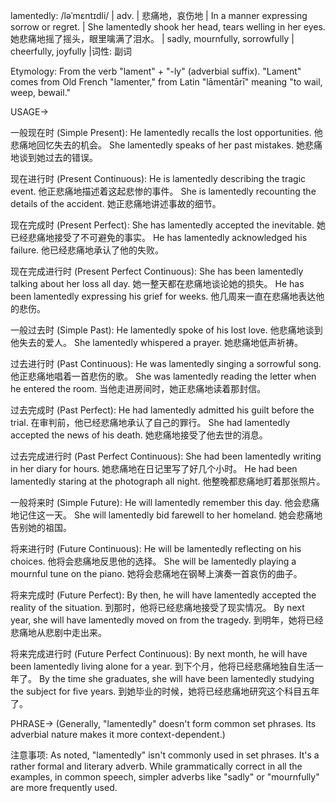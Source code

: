 lamentedly: /ləˈmɛntɪdli/
| adv. | 悲痛地，哀伤地 | In a manner expressing sorrow or regret. | She lamentedly shook her head, tears welling in her eyes. 她悲痛地摇了摇头，眼里噙满了泪水。 | sadly, mournfully, sorrowfully | cheerfully, joyfully
|词性: 副词

Etymology:
From the verb "lament" + "-ly" (adverbial suffix).  "Lament" comes from Old French "lamenter," from Latin "lāmentārī" meaning "to wail, weep, bewail."

USAGE->

一般现在时 (Simple Present):
He lamentedly recalls the lost opportunities. 他悲痛地回忆失去的机会。
She lamentedly speaks of her past mistakes. 她悲痛地谈到她过去的错误。

现在进行时 (Present Continuous):
He is lamentedly describing the tragic event. 他正悲痛地描述着这起悲惨的事件。
She is lamentedly recounting the details of the accident. 她正悲痛地讲述事故的细节。


现在完成时 (Present Perfect):
She has lamentedly accepted the inevitable. 她已经悲痛地接受了不可避免的事实。
He has lamentedly acknowledged his failure. 他已经悲痛地承认了他的失败。

现在完成进行时 (Present Perfect Continuous):
She has been lamentedly talking about her loss all day. 她一整天都在悲痛地谈论她的损失。
He has been lamentedly expressing his grief for weeks. 他几周来一直在悲痛地表达他的悲伤。


一般过去时 (Simple Past):
He lamentedly spoke of his lost love. 他悲痛地谈到他失去的爱人。
She lamentedly whispered a prayer. 她悲痛地低声祈祷。


过去进行时 (Past Continuous):
He was lamentedly singing a sorrowful song. 他正悲痛地唱着一首悲伤的歌。
She was lamentedly reading the letter when he entered the room. 当他走进房间时，她正悲痛地读着那封信。


过去完成时 (Past Perfect):
He had lamentedly admitted his guilt before the trial. 在审判前，他已经悲痛地承认了自己的罪行。
She had lamentedly accepted the news of his death. 她悲痛地接受了他去世的消息。

过去完成进行时 (Past Perfect Continuous):
She had been lamentedly writing in her diary for hours. 她悲痛地在日记里写了好几个小时。
He had been lamentedly staring at the photograph all night. 他整晚都悲痛地盯着那张照片。


一般将来时 (Simple Future):
He will lamentedly remember this day. 他会悲痛地记住这一天。
She will lamentedly bid farewell to her homeland. 她会悲痛地告别她的祖国。

将来进行时 (Future Continuous):
He will be lamentedly reflecting on his choices. 他将会悲痛地反思他的选择。
She will be lamentedly playing a mournful tune on the piano. 她将会悲痛地在钢琴上演奏一首哀伤的曲子。

将来完成时 (Future Perfect):
By then, he will have lamentedly accepted the reality of the situation. 到那时，他将已经悲痛地接受了现实情况。
By next year, she will have lamentedly moved on from the tragedy. 到明年，她将已经悲痛地从悲剧中走出来。

将来完成进行时 (Future Perfect Continuous):
By next month, he will have been lamentedly living alone for a year. 到下个月，他将已经悲痛地独自生活一年了。
By the time she graduates, she will have been lamentedly studying the subject for five years. 到她毕业的时候，她将已经悲痛地研究这个科目五年了。


PHRASE->
(Generally, "lamentedly" doesn't form common set phrases.  Its adverbial nature makes it more context-dependent.)

注意事项:  As noted, "lamentedly" isn't commonly used in set phrases. It's a rather formal and literary adverb.  While grammatically correct in all the examples, in common speech, simpler adverbs like "sadly" or "mournfully" are more frequently used.
